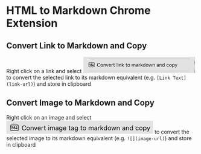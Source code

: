 # HTML to Markdown Chrome Extension

## Convert Link to Markdown and Copy

Right click on a link and select <img src="images/context-menu-copy-link.png" alt="'Convert Link to Markdown and Copy' context menu" /> to convert the selected link to its markdown equivalent (e.g. `[Link Text](link-url)`) and store in clipboard

## Convert Image to Markdown and Copy

Right click on an image and select <img src="images/context-menu-copy-image.png" alt="'Convert Image to Markdown and Copy' context menu" /> to convert the selected image to its markdown equivalent (e.g. `![](image-url)`) and store in clipboard